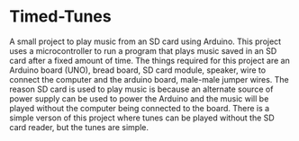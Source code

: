 # Timed-Tunes
A small project to play music from an SD card using Arduino.
This project uses a microcontroller to run a program that plays music saved in an
SD card after a fixed amount of time.
The things required for this project are an Arduino board (UNO), bread board, 
SD card module, speaker, wire to connect the computer and the arduino board, 
male-male jumper wires.
The reason SD card is used to play music is because an alternate source of power
supply can be used to power the Arduino and the music will be played without
the computer being connected to the board.
There is a simple verson of this project where tunes can be played without the SD card
reader, but the tunes are simple.
